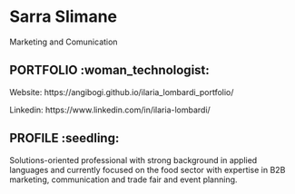 <h1> Sarra Slimane </h1>
<p> Marketing and Comunication </p>

<h2> PORTFOLIO :woman_technologist:  </h2>
<p> Website: https://angibogi.github.io/ilaria_lombardi_portfolio/ </p>
<p> Linkedin: https://www.linkedin.com/in/ilaria-lombardi/ </p>

<h2> PROFILE :seedling: </h2>
<p> Solutions-oriented professional with strong background in applied languages and currently focused on the food sector with expertise in B2B marketing, communication and trade fair and event planning.  </p>

